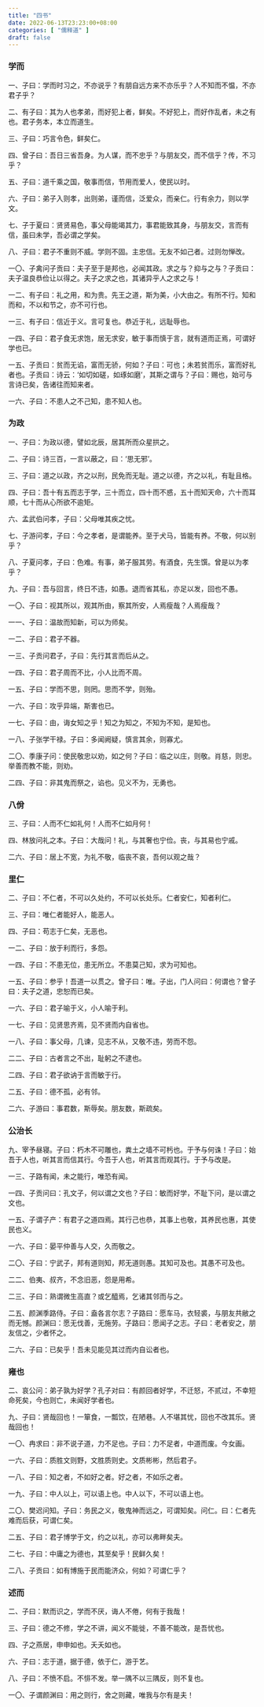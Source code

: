 ```yaml
---
title: "四书"
date: 2022-06-13T23:23:00+08:00
categories: [ "儒释道" ]
draft: false
---
```


### 学而
一、子曰：学而时习之，不亦说乎？有朋自远方来不亦乐乎？人不知而不愠，不亦君子乎？

二、有子曰：其为人也孝弟，而好犯上者，鲜矣。不好犯上，而好作乱者，未之有也。君子务本，本立而道生。

三、子曰：巧言令色，鲜矣仁。

四、曾子曰：吾日三省吾身。为人谋，而不忠乎？与朋友交，而不信乎？传，不习乎？

五、子曰：道千乘之国，敬事而信，节用而爱人，使民以时。

六、子曰：弟子入则孝，出则弟，谨而信，泛爱众，而亲仁。行有余力，则以学文。

七、子于夏曰：贤贤易色，事父母能竭其力，事君能致其身，与朋友交，言而有信，虽曰未学，吾必谓之学矣。

八、子曰：君子不重则不威。学则不固。主忠信。无友不如己者。过则勿惮改。

一〇、子禽问子贡曰：夫子至于是邦也，必闻其政。求之与？抑与之与？子贡曰：夫子温良恭俭让以得之。夫子之求之也，其诸异乎人之求之与！

一二、有子曰：礼之用，和为贵。先王之道，斯为美，小大由之。有所不行。知和而和，不以和节之，亦不可行也。

一三、有子曰：信近于义。言可复也。恭近于礼，远耻辱也。

一四、子曰：君子食无求饱，居无求安，敏于事而慎于言，就有道而正焉，可谓好学也已。

一五、子贡曰：贫而无谄，富而无骄，何如？子曰：可也；未若贫而乐，富而好礼者也。子贡曰：诗云：‘如切如磋，如琢如磨’，其斯之谓与？子曰：赐也，始可与言诗已矣，告诸往而知来者。

一六、子曰：不患人之不己知，患不知人也。


### 为政
一、子曰：为政以德，譬如北辰，居其所而众星拱之。

二、子曰：诗三百，一言以蔽之，曰：‘思无邪’。

三、子曰：道之以政，齐之以刑，民免而无耻。道之以德，齐之以礼，有耻且格。

四、子曰：吾十有五而志于学，三十而立，四十而不惑，五十而知天命，六十而耳顺，七十而从心所欲不逾矩。

六、孟武伯问孝，子曰：父母唯其疾之忧。

七、子游问孝，子曰：今之孝者，是谓能养。至于犬马，皆能有养。不敬，何以别乎？

八、子夏问孝，子曰：色难。有事，弟子服其劳。有酒食，先生馔。曾是以为孝乎？

九、子曰：吾与回言，终日不违，如愚。退而省其私，亦足以发，回也不愚。

一〇、子曰：视其所以，观其所由，察其所安，人焉瘦哉？人焉瘦哉？

一一、子曰：温故而知新，可以为师矣。

一二、子曰：君子不器。

一三、子贡问君子，子曰：先行其言而后从之。

一四、子曰：君子周而不比，小人比而不周。

一五、子曰：学而不思，则罔。思而不学，则殆。

一六、子曰：攻乎异端，斯害也已。

一七、子曰：由，诲女知之乎！知之为知之，不知为不知，是知也。

一八、子张学干禄。子曰：多闻阙疑，慎言其余，则寡尤。

二〇、季康子问：使民敬忠以劝，如之何？子曰：临之以庄，则敬。肖慈，则忠。举善而教不能，则劝。

二四、子曰：非其鬼而祭之，谄也。见义不为，无勇也。


### 八佾
三、子曰：人而不仁如礼何！人而不仁如月何！

四、林放问礼之本。子曰：大哉问！礼，与其奢也宁俭。丧，与其易也宁戚。

二六、子曰：居上不宽，为礼不敬，临丧不哀，吾何以观之哉？


### 里仁
二、子曰：不仁者，不可以久处约，不可以长处乐。仁者安仁，知者利仁。

三、子曰：唯仁者能好人，能恶人。

四、子曰：苟志于仁矣，无恶也。

一二、子曰：放于利而行，多怨。

一四、子曰：不患无位，患无所立。不患莫己知，求为可知也。

一五、子曰：参乎！吾道一以贯之。曾子曰：唯。子出，门人问曰：何谓也？曾子曰：夫子之道，忠恕而已矣。

一六、子曰：君子喻于义，小人喻于利。

一七、子曰：见贤思齐焉，见不贤而内自省也。

一八、子曰：事父母，几谏，见志不从，又敬不违，劳而不怨。

二二、子曰：古者言之不出，耻躬之不逮也。

二四、子曰：君子欲讷于言而敏于行。

二五、子曰：德不孤，必有邻。

二六、子游曰：事君数，斯辱矣。朋友数，斯疏矣。


### 公治长
九、宰予昼寝。子曰：朽木不可雕也，粪土之墙不可杇也。于予与何诛！子曰：始吾于人也，听其言而信其行。今吾于人也，听其言而观其行。于予与改是。

一三、子路有闻，未之能行，唯恐有闻。

一四、子贡问曰：孔文子，何以谓之文也？子曰：敏而好学，不耻下问，是以谓之文也。

一五、子谓子产：有君子之道四焉。其行己也恭，其事上也敬，其养民也惠，其使民也义。

一六、子曰：晏平仲善与人交，久而敬之。

二〇、子曰：宁武子，邦有道则知，邦无道则愚。其知可及也。其愚不可及也。

二二、伯夷、叔齐，不念旧恶，怨是用希。

二三、子曰：熟谓微生高直？或乞醯焉，乞诸其邻而与之。

二五、颜渊季路侍。子曰：盍各言尔志？子路曰：愿车马，衣轻裘，与朋友共敝之而无憾。颜渊曰：愿无伐善，无施劳。子路曰：愿闻子之志。子曰：老者安之，朋友信之，少者怀之。

二六、子曰：已矣乎！吾未见能见其过而内自讼者也。


### 雍也
二、哀公问：弟子孰为好学？孔子对曰：有颜回者好学，不迁怒，不贰过，不幸短命死矣，今也则亡，未闻好学者也。

九、子曰：贤哉回也！一箪食，一瓢饮，在陋巷。人不堪其忧，回也不改其乐。贤哉回也！

一〇、冉求曰：非不说子道，力不足也。子曰：力不足者，中道而废。今女画。

一六、子曰：质胜文则野，文胜质则史。文质彬彬，然后君子。

一八、子曰：知之者，不如好之者。好之者，不如乐之者。

一九、子曰：中人以上，可以语上也。中人以下，不可以语上也。

二〇、樊迟问知。子曰：务民之义，敬鬼神而远之，可谓知矣。问仁。曰：仁者先难而后获，可谓仁矣。

二五、子曰：君子博学于文，约之以礼，亦可以弗畔矣夫。

二七、子曰：中庸之为德也，其至矣乎！民鲜久矣！

二八、子贡曰：如有博施于民而能济众，何如？可谓仁乎？


### 述而
二、子曰：默而识之，学而不厌，诲人不倦，何有于我哉！

三、子曰：德之不修，学之不讲，闻义不能徙，不善不能改，是吾忧也。

四、子之燕居，申申如也。夭夭如也。

六、子曰：志于道，据于德，依于仁，游于艺。

八、子曰：不愤不启。不悱不发。举一隅不以三隅反，则不复也。

一〇、子谓颜渊曰：用之则行，舍之则藏，唯我与尔有是夫！


